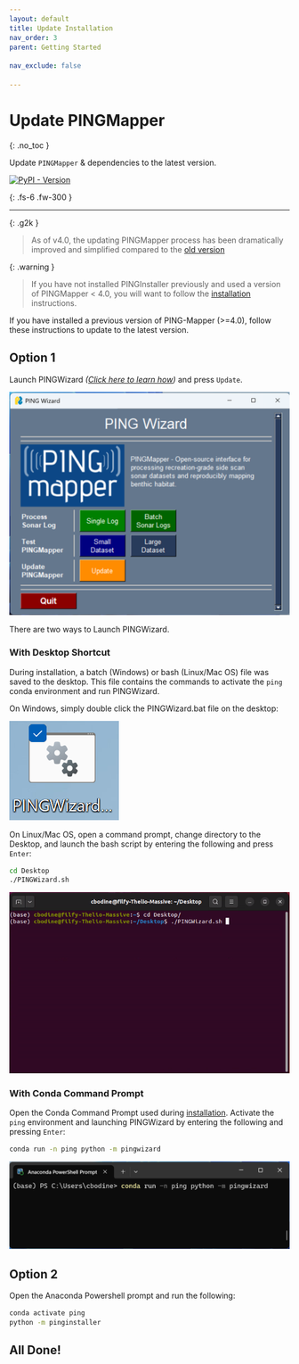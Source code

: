```yaml
---
layout: default
title: Update Installation
nav_order: 3
parent: Getting Started

nav_exclude: false

---
```


# Update PINGMapper
{: .no_toc }

Update `PINGMapper` & dependencies to the latest version.

[![PyPI - Version](https://img.shields.io/pypi/v/pingmapper?style=flat-square&label=Latest%20Version%20(PyPi))](https://pypi.org/project/pingmapper/)

{: .fs-6 .fw-300 }

---

{: .g2k }
> As of v4.0, the updating PINGMapper process has been dramatically improved and simplified compared to the [old version](./UpdateInstallation_v1.md)

{: .warning }
> If you have not installed PINGInstaller previously and used a version of PINGMapper < 4.0, you will want to follow the [installation](./Installation.md) instructions.

If you have installed a previous version of PING-Mapper (>=4.0), follow these instructions to update to the latest version.

## Option 1

Launch PINGWizard *([Click here to learn how](./PINGWizard.md))* and press `Update`. 

<img src="../../assets/running/PINGWizard_gui.PNG"/>

There are two ways to Launch PINGWizard.

### With Desktop Shortcut

During installation, a batch (Windows) or bash (Linux/Mac OS) file was saved to the desktop. This file contains the commands to activate the `ping` conda environment and run PINGWizard. 

On Windows, simply double click the PINGWizard.bat file on the desktop:

<img src="../../assets/running/PINGWizard_bat.PNG"/>

On Linux/Mac OS, open a command prompt, change directory to the Desktop, and launch the bash script by entering the following and press `Enter`:

```bash
cd Desktop
./PINGWizard.sh
```

<img src="../../assets/running/PINGWizard_sh.PNG"/>

### With Conda Command Prompt

Open the Conda Command Prompt used during [installation](./Installation.md). Activate the `ping` environment and launching PINGWizard by entering the following and pressing `Enter`:

```bash
conda run -n ping python -m pingwizard
```

<img src="../../assets/running/PINGWizard_console.PNG"/>

## Option 2

Open the Anaconda Powershell prompt and run the following:
```bash
conda activate ping
python -m pinginstaller
```



## All Done!